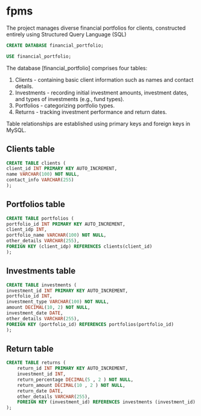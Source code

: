 # fpms
The project manages diverse financial portfolios for clients, constructed entirely using Structured Query Language (SQL)

```SQL
CREATE DATABASE financial_portfolio;
```
```SQL
USE financial_portfolio; 
```
The database [financial_portfolio] comprises four tables:

1. Clients - containing basic client information such as names and contact details.
2. Investments - recording initial investment amounts, investment dates, and types of investments (e.g., fund types).
3. Portfolios - categorizing portfolio types.
4. Returns - tracking investment performance and return dates.

Table relationships are established using primary keys and foreign keys in MySQL.

## Clients table
```SQL
CREATE TABLE clients (
client_id INT PRIMARY KEY AUTO_INCREMENT,
name VARCHAR(100) NOT NULL,
contact_info VARCHAR(255)
);
```

## Portfolios table
```SQL
CREATE TABLE portfolios (
portfolio_id INT PRIMARY KEY AUTO_INCREMENT,
client_idp INT,
portfolio_name VARCHAR(100) NOT NULL,
other_details VARCHAR(255),
FOREIGN KEY (client_idp) REFERENCES clients(client_id)
);
```
## Investments table
```SQL
CREATE TABLE investments (
investment_id INT PRIMARY KEY AUTO_INCREMENT,
portfolio_id INT,
investment_type VARCHAR(100) NOT NULL,
amount DECIMAL(10, 2) NOT NULL,
investment_date DATE,
other_details VARCHAR(255),
FOREIGN KEY (portfolio_id) REFERENCES portfolios(portfolio_id)
);
```

## Return table
```SQL
CREATE TABLE returns (
    return_id INT PRIMARY KEY AUTO_INCREMENT,
    investment_id INT,
    return_percentage DECIMAL(5 , 2 ) NOT NULL,
    return_amount DECIMAL(10 , 2 ) NOT NULL,
    return_date DATE,
    other_details VARCHAR(255),
    FOREIGN KEY (investment_id) REFERENCES investments (investment_id)
);
```
